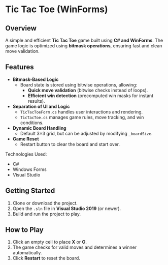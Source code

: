 # Tic Tac Toe (WinForms)

## Overview
A simple and efficient **Tic Tac Toe** game built using **C# and WinForms**. The game logic is optimized using **bitmask operations**, ensuring fast and clean move validation.

## Features
- **Bitmask-Based Logic**
  - Board state is stored using bitwise operations, allowing:
    - **Quick move validation** (bitwise checks instead of loops).
    - **Efficient win detection** (precomputed win masks for instant results).
- **Separation of UI and Logic**
  - `TicTacToeForm.cs` handles user interactions and rendering.
  - `TicTacToe.cs` manages game rules, move tracking, and win conditions.
- **Dynamic Board Handling**
  - Default 3×3 grid, but can be adjusted by modifying `_boardSize`.
- **Game Reset**
  - Restart button to clear the board and start over.

Technologies Used:
- C#
- Windows Forms
- Visual Studio

## Getting Started
1. Clone or download the project.
2. Open the `.sln` file in **Visual Studio 2019** (or newer).
3. Build and run the project to play.

## How to Play
1. Click an empty cell to place **X** or **O**.
2. The game checks for valid moves and determines a winner automatically.
3. Click **Restart** to reset the board.
